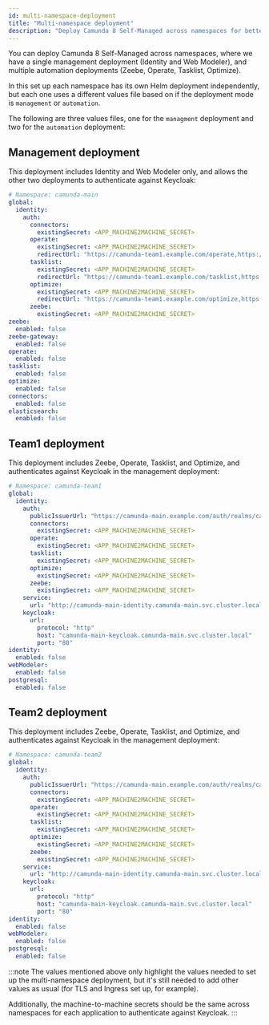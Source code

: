```yaml
---
id: multi-namespace-deployment
title: "Multi-namespace deployment"
description: "Deploy Camunda 8 Self-Managed across namespaces for better resources utilization and to reduce redundancy"
---
```


You can deploy Camunda 8 Self-Managed across namespaces, where we have a single management deployment (Identity and Web Modeler), and multiple automation deployments (Zeebe, Operate, Tasklist, Optimize).

In this set up each namespace has its own Helm deployment independently, but each one uses a different values file based on if the deployment mode is `management` or `automation`.

The following are three values files, one for the `managment` deployment and two for the `automation` deployment:

## Management deployment

This deployment includes Identity and Web Modeler only, and allows the other two deployments to authenticate against Keycloak:

```yaml
# Namespace: camunda-main
global:
  identity:
    auth:
      connectors:
        existingSecret: <APP_MACHINE2MACHINE_SECRET>
      operate:
        existingSecret: <APP_MACHINE2MACHINE_SECRET>
        redirectUrl: "https://camunda-team1.example.com/operate,https://camunda-team2.example.com/operate"
      tasklist:
        existingSecret: <APP_MACHINE2MACHINE_SECRET>
        redirectUrl: "https://camunda-team1.example.com/tasklist,https://camunda-team2.example.com/tasklist"
      optimize:
        existingSecret: <APP_MACHINE2MACHINE_SECRET>
        redirectUrl: "https://camunda-team1.example.com/optimize,https://camunda-team2.example.com/optimize"
      zeebe:
        existingSecret: <APP_MACHINE2MACHINE_SECRET>
zeebe:
  enabled: false
zeebe-gateway:
  enabled: false
operate:
  enabled: false
tasklist:
  enabled: false
optimize:
  enabled: false
connectors:
  enabled: false
elasticsearch:
  enabled: false
```

## Team1 deployment

This deployment includes Zeebe, Operate, Tasklist, and Optimize, and authenticates against Keycloak in the management deployment:

```yaml
# Namespace: camunda-team1
global:
  identity:
    auth:
      publicIssuerUrl: "https://camunda-main.example.com/auth/realms/camunda-platform"
      connectors:
        existingSecret: <APP_MACHINE2MACHINE_SECRET>
      operate:
        existingSecret: <APP_MACHINE2MACHINE_SECRET>
      tasklist:
        existingSecret: <APP_MACHINE2MACHINE_SECRET>
      optimize:
        existingSecret: <APP_MACHINE2MACHINE_SECRET>
      zeebe:
        existingSecret: <APP_MACHINE2MACHINE_SECRET>
    service:
      url: "http://camunda-main-identity.camunda-main.svc.cluster.local:80/identity"
    keycloak:
      url:
        protocol: "http"
        host: "camunda-main-keycloak.camunda-main.svc.cluster.local"
        port: "80"
identity:
  enabled: false
webModeler:
  enabled: false
postgresql:
  enabled: false
```

## Team2 deployment

This deployment includes Zeebe, Operate, Tasklist, and Optimize, and authenticates against Keycloak in the management deployment:

```yaml
# Namespace: camunda-team2
global:
  identity:
    auth:
      publicIssuerUrl: "https://camunda-main.example.com/auth/realms/camunda-platform"
      connectors:
        existingSecret: <APP_MACHINE2MACHINE_SECRET>
      operate:
        existingSecret: <APP_MACHINE2MACHINE_SECRET>
      tasklist:
        existingSecret: <APP_MACHINE2MACHINE_SECRET>
      optimize:
        existingSecret: <APP_MACHINE2MACHINE_SECRET>
      zeebe:
        existingSecret: <APP_MACHINE2MACHINE_SECRET>
    service:
      url: "http://camunda-main-identity.camunda-main.svc.cluster.local:80/identity"
    keycloak:
      url:
        protocol: "http"
        host: "camunda-main-keycloak.camunda-main.svc.cluster.local"
        port: "80"
identity:
  enabled: false
webModeler:
  enabled: false
postgresql:
  enabled: false
```

:::note
The values mentioned above only highlight the values needed to set up the multi-namespace deployment, but it's still needed to add other values as usual (for TLS and Ingress set up, for example).

Additionally, the machine-to-machine secrets should be the same across namespaces for each application to authenticate against Keycloak.
:::
